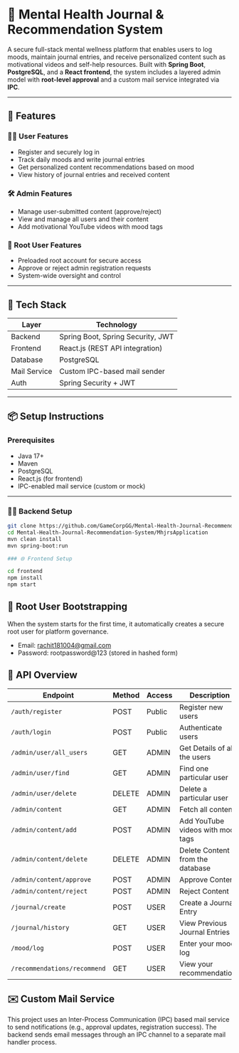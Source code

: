 # 🧠 Mental Health Journal & Recommendation System

A secure full-stack mental wellness platform that enables users to log moods, maintain journal entries, and receive personalized content such as motivational videos and self-help resources. Built with **Spring Boot**, **PostgreSQL**, and a **React frontend**, the system includes a layered admin model with **root-level approval** and a custom mail service integrated via **IPC**.

---

## 🚀 Features

### 🧘‍♀️ User Features
- Register and securely log in
- Track daily moods and write journal entries
- Get personalized content recommendations based on mood
- View history of journal entries and received content

### 🛠️ Admin Features
- Manage user-submitted content (approve/reject)
- View and manage all users and their content
- Add motivational YouTube videos with mood tags

### 🔐 Root User Features
- Preloaded root account for secure access
- Approve or reject admin registration requests
- System-wide oversight and control

---

## 🧰 Tech Stack

| Layer       | Technology                           |
|-------------|--------------------------------------|
| Backend     | Spring Boot, Spring Security, JWT    |
| Frontend    | React.js (REST API integration)      |
| Database    | PostgreSQL                           |
| Mail Service| Custom IPC-based mail sender         |
| Auth        | Spring Security + JWT                |

---

## 📦 Setup Instructions

### Prerequisites
- Java 17+
- Maven
- PostgreSQL
- React.js (for frontend)
- IPC-enabled mail service (custom or mock)

---

### 🧑‍💻 Backend Setup

```bash
git clone https://github.com/GameCorpGG/Mental-Health-Journal-Recommendation-System.git
cd Mental-Health-Journal-Recommendation-System/MhjrsApplication
mvn clean install
mvn spring-boot:run
```

```bash
### 🌐 Frontend Setup

cd frontend
npm install
npm start
```

## 🔐 Root User Bootstrapping
When the system starts for the first time, it automatically creates a secure root user for platform governance.
- Email: rachit181004@gmail.com
- Password: rootpassword@123 (stored in hashed form)


## 📡 API Overview
| Endpoint                     | Method | Access     | Description                           |
| ---------------------------  | ------ | ---------- | ------------------------------------- |
| `/auth/register`             | POST   | Public     | Register new users                    |
| `/auth/login`                | POST   | Public     | Authenticate users                    |
| `/admin/user/all_users`      | GET    | ADMIN      | Get Details of all the users          |
| `/admin/user/find`           | GET    | ADMIN      | Find one particular user              |
| `/admin/user/delete`         | DELETE | ADMIN      | Delete a particular user              |
| `/admin/content`             | GET    | ADMIN      | Fetch all content                     |
| `/admin/content/add`         | POST   | ADMIN      | Add YouTube videos with mood tags     |
| `/admin/content/delete`      | DELETE | ADMIN      | Delete Content from the database      |
| `/admin/content/approve`     | POST   | ADMIN      | Approve Content                       |
| `/admin/content/reject`      | POST   | ADMIN      | Reject Content                        |
| `/journal/create`            | POST   | USER       | Create a Journal Entry                |
| `/journal/history`           | GET    | USER       | View Previous Journal Entries         |
| `/mood/log`                  | POST   | USER       | Enter your mood log                   |
| `/recommendations/recommend` | GET    | USER       | View your recommendations             |

## ✉️ Custom Mail Service
This project uses an Inter-Process Communication (IPC) based mail service to send notifications (e.g., approval updates, registration success). The backend sends email messages through an IPC channel to a separate mail handler process.



